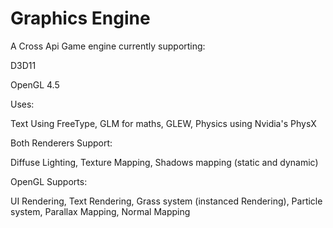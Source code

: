 # Graphics Engine

A Cross Api Game engine currently supporting:

D3D11 

OpenGL 4.5

Uses:

Text Using FreeType, 
GLM for maths, 
GLEW, 
Physics using Nvidia's PhysX

Both Renderers Support:

Diffuse Lighting, 
Texture Mapping, 
Shadows mapping (static and dynamic)

OpenGL Supports:

UI Rendering, 
Text Rendering, 
Grass system (instanced Rendering), 
Particle system, 
Parallax Mapping, 
Normal Mapping
